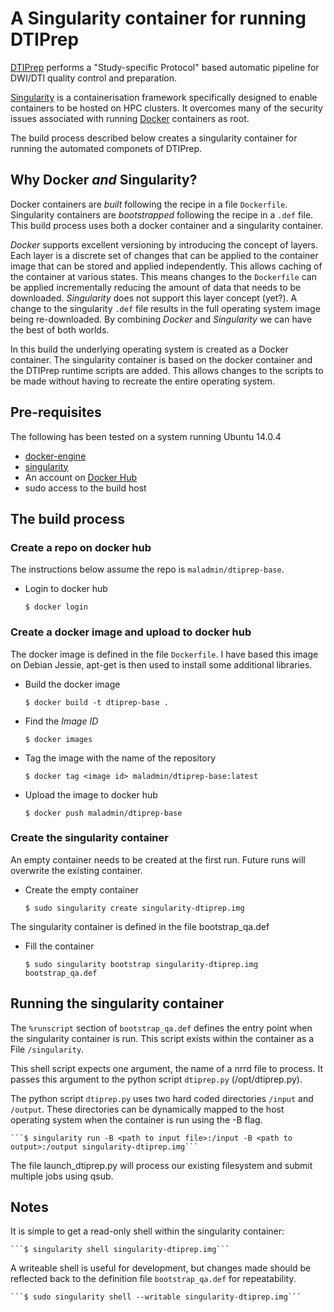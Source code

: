 # A Singularity container for running DTIPrep

[DTIPrep](https://www.nitrc.org/projects/dtiprep)  performs a
"Study-specific Protocol" based automatic pipeline for DWI/DTI
quality control and preparation.


[Singularity](https://singularity.lbl.gov) is a containerisation framework
specifically designed to enable containers to be hosted on HPC clusters.
It overcomes many of the security issues associated with running
[Docker](https://docker.com) containers as root.

The build process described below creates a singularity container for running
the automated componets of DTIPrep.

## Why Docker _and_ Singularity?

Docker containers are _built_ following the recipe in a file `Dockerfile`.
Singularity containers are _bootstrapped_ following the recipe in a `.def` file.
This build process uses both a docker container and a singularity container.

*Docker* supports excellent versioning by introducing the concept of layers.
Each layer is a discrete set of changes that can be applied to the container image
that can be stored and applied independently. This allows caching of the container
at various states. This means changes to the `Dockerfile` can be applied incrementally
reducing the amount of data that needs to be downloaded. *Singularity* does not
support this layer concept (yet?). A change to the singularity `.def` file results
in the full operating system image being re-downloaded. By combining *Docker* and
*Singularity* we can have the best of both worlds.

In this build the underlying operating system is created as a Docker container.
The singularity container is based on the docker container and the DTIPrep
runtime scripts are added. This allows changes to the scripts to be made without
having to recreate the entire operating system.

## Pre-requisites

The following has been tested on a system running Ubuntu 14.0.4

- [docker-engine](https://docs.docker.com/engine/installation/linux/debian/)
- [singularity](http://singularity.lbl.gov/install-linux)
- An account on [Docker Hub](https://hub.docker.com/)
- sudo access to the build host

## The build process

### Create a repo on docker hub

The instructions below assume the repo is `maladmin/dtiprep-base`.

- Login to docker hub

    ```$ docker login```

### Create a docker image and upload to docker hub

The docker image is defined in the file `Dockerfile`.
I have based this image on Debian Jessie, apt-get is then used to install some
additional libraries.

 - Build the docker image

    ```$ docker build -t dtiprep-base .```

- Find the *Image ID*

    ```$ docker images```

- Tag the image with the name of the repository

    ```$ docker tag <image id> maladmin/dtiprep-base:latest```

- Upload the image to docker hub

    ```$ docker push maladmin/dtiprep-base```

### Create the singularity container

An empty container needs to be created at the first run. Future runs will
overwrite the existing container.

- Create the empty container

    ```$ sudo singularity create singularity-dtiprep.img```

The singularity container is defined in the file bootstrap_qa.def

- Fill the container

    ```$ sudo singularity bootstrap singularity-dtiprep.img bootstrap_qa.def```

## Running the singularity container

The `%runscript` section of `bootstrap_qa.def` defines the entry point when the
singularity container is run. This script exists within the container as a File
`/singularity`.

This shell script expects one argument, the name of a nrrd file to process. It passes
this argument to the python script `dtiprep.py` (/opt/dtiprep.py).

The python script `dtiprep.py` uses two hard coded directories `/input` and `/output`.
These directories can be dynamically mapped to the host operating system when the container
is run using the -B flag.

    ```$ singularity run -B <path to input file>:/input -B <path to output>:/output singularity-dtiprep.img```

The file launch_dtiprep.py will process our existing filesystem and submit multiple jobs using qsub.

## Notes

It is simple to get a read-only shell within the singularity container:

    ```$ singularity shell singularity-dtiprep.img```

A writeable shell is useful for development, but changes made should be reflected back to
the definition file `bootstrap_qa.def` for repeatability.

    ```$ sudo singularity shell --writable singularity-dtiprep.img```

